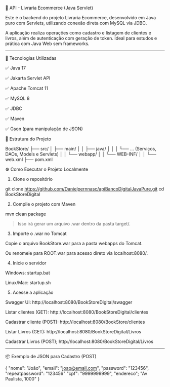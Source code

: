 
🏦 API - Livraria Ecommerce (Java Servlet)

Este é o backend do projeto Livraria Ecommerce, desenvolvido em Java puro com Servlets, utilizando conexão direta com MySQL via JDBC.

A aplicação realiza operações como cadastro e listagem de clientes e livros, além de autenticação com geração de token.
Ideal para estudos e prática com Java Web sem frameworks.


---

🚀 Tecnologias Utilizadas

✅ Java 17

✅ Jakarta Servlet API

✅ Apache Tomcat 11

✅ MySQL 8

✅ JDBC

✅ Maven

✅ Gson (para manipulação de JSON)





📁 Estrutura do Projeto

BookStore/
├── src/
│   ├── main/
│   │   ├── java/
│   │   │   └── ... (Serviços, DAOs, Models e Servlets)
│   │   └── webapp/
│   │       └── WEB-INF/
│   │           └── web.xml
├── pom.xml

⚙️ Como Executar o Projeto Localmente

1. Clone o repositório

git clone https://github.com/Danielpernnasc/apiBancoDigitalJavaPure.git
cd BookStoreDigital

2. Compile o projeto com Maven

mvn clean package

> Isso irá gerar um arquivo .war dentro da pasta target/.



3. Importe o .war no Tomcat

Copie o arquivo BookStore.war para a pasta webapps do Tomcat.

Ou renomeie para ROOT.war para acesso direto via localhost:8080/.


4. Inicie o servidor

Windows: startup.bat

Linux/Mac: startup.sh


5. Acesse a aplicação

Swagger UI:
http://localhost:8080/BookStoreDigital/swagger

Listar clientes (GET):
http://localhost:8080/BookStoreDigital/clientes

Cadastrar cliente (POST):
http://localhost:8080/BookStore/clientes

Listar Livros (GET):
http://localhost:8080/BookStoreDigital/Livros

Cadastrar Livros (POST);
http://localhost:8080/BookStoreDigital/Livros


---

📦 Exemplo de JSON para Cadastro (POST)

{
  "nome": "João",
  "email": "joao@email.com",
  "password": "123456",
  "repeatpassword": "123456"
  "cpf": "9999999999",
  "endereco"; "Av Paulista, 1000"
}




